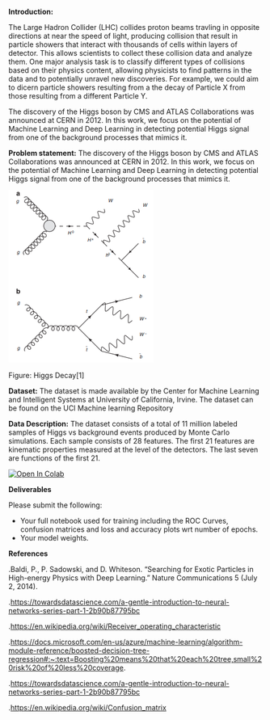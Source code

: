 **Introduction:**

The Large Hadron Collider (LHC) collides proton beams travling in opposite directions at near the speed of light, producing collision that result in particle showers that interact with thousands of cells within layers of detector. This allows scientists to collect these collision data and analyze them. One major analysis task is to classify different types of collisions based on their physics content, allowing physicists to find patterns in the data and to potentially unravel new discoveries. For example, we could aim to dicern particle showers resulting from a the decay of Particle X from those resulting from a different Particle Y. 

The discovery of the Higgs boson by CMS and ATLAS Collaborations was announced at CERN in 2012. In this work, we focus on the potential of Machine Learning and Deep Learning in detecting potential Higgs signal from one of the background processes that mimics it.


**Problem statement:** The discovery of the Higgs boson by CMS and ATLAS Collaborations was announced at CERN in 2012. In this work, we focus on the potential of Machine Learning and Deep Learning in detecting potential Higgs signal from one of the background processes that mimics it.

![decay](./decay.png)

Figure: Higgs Decay[1]

**Dataset:** The dataset is made available by the Center for Machine Learning and Intelligent Systems at University of California, Irvine. The dataset can be found on the UCI Machine learning Repository

**Data Description:** The dataset consists of a total of 11 million labeled samples of Higgs vs background events produced by Monte Carlo simulations. Each sample consists of 28 features. The first 21 features are kinematic properties measured at the level of the detectors. The last seven are functions of the first 21.

[![Open In Colab](https://colab.research.google.com/assets/colab-badge.svg)](https://colab.research.google.com/drive/1GJOrc2s4NnFEgukcTycPkol8DgMm6cJN#scrollTo=T3MNJbXN30sy)


**Deliverables**

Please submit the following: 


*   Your full notebook used for training including the ROC Curves, confusion matrices and loss and accuracy plots wrt number of epochs. 
*   Your model weights. 

**References**

.Baldi, P., P. Sadowski, and D. Whiteson. “Searching for Exotic Particles in High-energy Physics with Deep Learning.” Nature Communications 5 (July 2, 2014).

.https://towardsdatascience.com/a-gentle-introduction-to-neural-networks-series-part-1-2b90b87795bc

.https://en.wikipedia.org/wiki/Receiver_operating_characteristic

.https://docs.microsoft.com/en-us/azure/machine-learning/algorithm-module-reference/boosted-decision-tree-regression#:~:text=Boosting%20means%20that%20each%20tree,small%20risk%20of%20less%20coverage.

.https://towardsdatascience.com/a-gentle-introduction-to-neural-networks-series-part-1-2b90b87795bc

.https://en.wikipedia.org/wiki/Confusion_matrix
